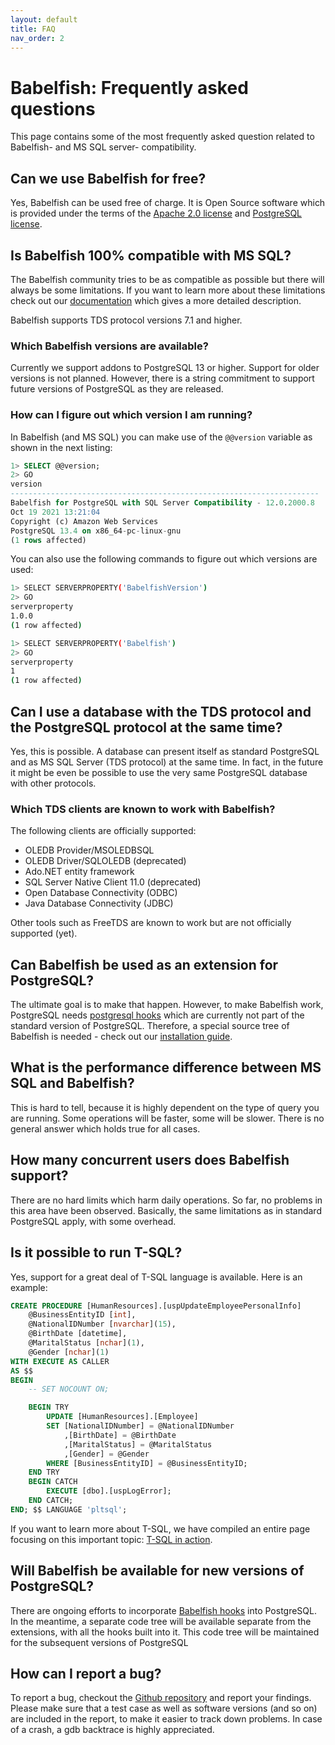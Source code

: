 ```yaml
---
layout: default
title: FAQ
nav_order: 2
---
```


# Babelfish: Frequently asked questions

This page contains some of the most frequently asked question related to
Babelfish- and MS SQL server- compatibility.

## Can we use Babelfish for free?

Yes, Babelfish can be used free of charge. It is Open Source software which is
provided under the terms of the [Apache 2.0 license](https://www.apache.org/licenses/LICENSE-2.0) and [PostgreSQL license](https://www.postgresql.org/about/licence/).

## Is Babelfish 100% compatible with MS SQL?

The Babelfish community tries to be as compatible as possible but there will
always be some limitations. If you want to learn more about these limitations
check out our [documentation](../../usage/limitations-of-babelfish)  which gives a more detailed description.

Babelfish supports TDS protocol versions 7.1 and higher.

### Which Babelfish versions are available?

Currently we support addons to PostgreSQL 13 or higher. Support for older 
versions is not planned. However, there is a string commitment to support
future versions of PostgreSQL as they are released.

### How can I figure out which version I am running?

In Babelfish (and MS SQL) you can make use of the <code>@@version</code>
variable as shown in the next listing:

```sql
1> SELECT @@version;
2> GO
version                                                                                                                                                                                                                                                         
---------------------------------------------------------------------
Babelfish for PostgreSQL with SQL Server Compatibility - 12.0.2000.8
Oct 19 2021 13:21:04
Copyright (c) Amazon Web Services
PostgreSQL 13.4 on x86_64-pc-linux-gnu                                                                                              
(1 rows affected)
```

You can also use the following commands to figure out which versions are used:

```sh
1> SELECT SERVERPROPERTY('BabelfishVersion')
2> GO
serverproperty
1.0.0
(1 row affected)

1> SELECT SERVERPROPERTY('Babelfish')
2> GO
serverproperty
1
(1 row affected)
```

## Can I use a database with the TDS protocol and the PostgreSQL protocol at the same time?

Yes, this is possible. A database can present itself as standard PostgreSQL and as MS SQL Server (TDS protocol) at the same time. In fact, in the future it
might be even be possible to use the very same PostgreSQL database with other protocols.

### Which TDS clients are known to work with Babelfish?

The following clients are officially supported:

- OLEDB Provider/MSOLEDBSQL
- OLEDB Driver/SQLOLEDB (deprecated)
- Ado.NET entity framework
- SQL Server Native Client 11.0 (deprecated)
- Open Database Connectivity (ODBC)
- Java Database Connectivity (JDBC)

Other tools such as FreeTDS are known to work but are not officially supported
(yet).

## Can Babelfish be used as an extension for PostgreSQL?

The ultimate goal is to make that happen. However, to make Babelfish work,
PostgreSQL needs [postgresql hooks](../../internals/postgresql-hooks) which are
currently not part of the standard version of PostgreSQL. Therefore, a special
source tree of Babelfish is needed - 
check out our [installation guide](../../installation/compiling-babelfish-from-source). 

## What is the performance difference between MS SQL and Babelfish?

This is hard to tell, because it is highly dependent on the type of query
you are running. Some operations will be faster, some will be slower. There is no
general answer which holds true for all cases.


## How many concurrent users does Babelfish support?

There are no hard limits which harm daily operations. So far, no
problems in this area have been observed. Basically, the same limitations as in
standard PostgreSQL apply, with some overhead.

## Is it possible to run T-SQL?

Yes, support for a great deal of T-SQL language is available. Here is an example:

```sql
CREATE PROCEDURE [HumanResources].[uspUpdateEmployeePersonalInfo]
    @BusinessEntityID [int], 
    @NationalIDNumber [nvarchar](15), 
    @BirthDate [datetime], 
    @MaritalStatus [nchar](1), 
    @Gender [nchar](1)
WITH EXECUTE AS CALLER
AS $$
BEGIN
    -- SET NOCOUNT ON;

    BEGIN TRY
        UPDATE [HumanResources].[Employee] 
        SET [NationalIDNumber] = @NationalIDNumber 
            ,[BirthDate] = @BirthDate 
            ,[MaritalStatus] = @MaritalStatus 
            ,[Gender] = @Gender 
        WHERE [BusinessEntityID] = @BusinessEntityID;
    END TRY
    BEGIN CATCH
        EXECUTE [dbo].[uspLogError];
    END CATCH;
END; $$ LANGUAGE 'pltsql';
```
If you want to learn more about T-SQL, we have compiled an entire page focusing
on this important topic: [T-SQL in action](../../using/handling-tsql).


## Will Babelfish be available for new versions of PostgreSQL?

There are ongoing efforts to incorporate [Babelfish hooks](../../internals/postgresql-hooks) into PostgreSQL. In the meantime, a separate code tree will be available separate from the extensions, with all the hooks built into it. This code tree will be maintained for the subsequent versions of PostgreSQL


## How can I report a bug?

To report a bug, checkout the [Github repository](https://github.com/babelfish-for-postgresql/postgresql_modified_for_babelfish/issues) and report your findings.
Please make sure that a test case as well as software versions (and so on) are
included in the report, to make it easier to track down problems. In case of a
crash, a gdb backtrace is highly appreciated.